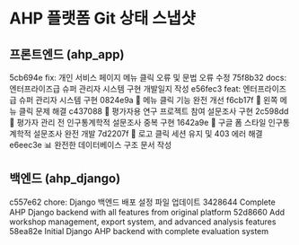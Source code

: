 # AHP 플랫폼 Git 상태 스냅샷

## 프론트엔드 (ahp_app)
5cb694e fix: 개인 서비스 페이지 메뉴 클릭 오류 및 문법 오류 수정
75f8b32 docs: 엔터프라이즈급 슈퍼 관리자 시스템 구현 개발일지 작성
e56fec3 feat: 엔터프라이즈급 슈퍼 관리자 시스템 구현
0824e9a 🔧 메뉴 클릭 기능 완전 개선
f6cb17f 🔧 왼쪽 메뉴 클릭 문제 해결
c437088 🔬 평가자용 연구 프로젝트 참여 설문조사 구현
2c598dd 👥 평가자 관리 전 인구통계학적 설문조사 중복 구현
1642a9e 🎨 구글 폼 스타일 인구통계학적 설문조사 완전 개발
7d2207f 🔧 로고 클릭 세션 유지 및 403 에러 해결
e6eec3e 📊 완전한 데이터베이스 구조 문서 작성

## 백엔드 (ahp_django)
c557e62 chore: Django 백엔드 배포 설정 파일 업데이트
3428644 Complete AHP Django backend with all features from original platform
52d8660 Add workshop management, export system, and advanced analysis features
58ea82e Initial Django AHP backend with complete evaluation system
